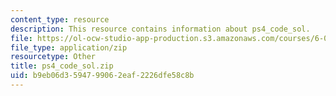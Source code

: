 ```yaml
---
content_type: resource
description: This resource contains information about ps4_code_sol.
file: https://ol-ocw-studio-app-production.s3.amazonaws.com/courses/6-006-introduction-to-algorithms-fall-2011/b9eb06d3594799062eaf2226dfe58c8b_ps4_code_sol.zip
file_type: application/zip
resourcetype: Other
title: ps4_code_sol.zip
uid: b9eb06d3-5947-9906-2eaf-2226dfe58c8b
---
```

